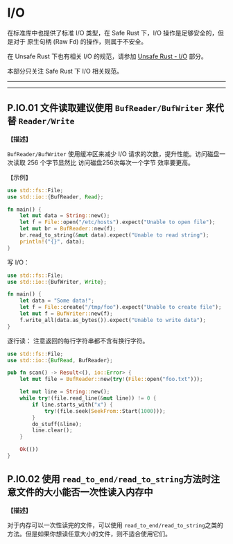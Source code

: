 # I/O

在标准库中也提供了标准 I/O 类型，在 Safe Rust 下，I/O 操作是足够安全的，但是对于 原生句柄 (Raw Fd) 的操作，则属于不安全。

在 Unsafe Rust 下也有相关 I/O  的规范，请参加 [Unsafe Rust - I/O](./unsafe_rust/io.md)   部分。

本部分只关注 Safe Rust 下 I/O 相关规范。

---
<!-- toc -->
---

## P.IO.01   文件读取建议使用 `BufReader/BufWriter` 来代替 `Reader/Write`

**【描述】**

`BufReader/BufWriter` 使用缓冲区来减少 I/O 请求的次数，提升性能。访问磁盘一次读取 256 个字节显然比 访问磁盘256次每次一个字节 效率要更高。

【示例】

```rust
use std::fs::File;
use std::io::{BufReader, Read};

fn main() {
    let mut data = String::new();
    let f = File::open("/etc/hosts").expect("Unable to open file");
    let mut br = BufReader::new(f);
    br.read_to_string(&mut data).expect("Unable to read string");
    println!("{}", data);
}
```

写 I/O：

```rust
use std::fs::File;
use std::io::{BufWriter, Write};

fn main() {
    let data = "Some data!";
    let f = File::create("/tmp/foo").expect("Unable to create file");
    let mut f = BufWriter::new(f);
    f.write_all(data.as_bytes()).expect("Unable to write data");
}
```

 逐行读： 注意返回的每行字符串都不含有换行字符。

```rust
use std::fs::File;
use std::io::{BufRead, BufReader};

pub fn scan() -> Result<(), io::Error> {
    let mut file = BufReader::new(try!(File::open("foo.txt")));

    let mut line = String::new();
    while try!(file.read_line(&mut line)) != 0 {
        if line.starts_with("x") {
            try!(file.seek(SeekFrom::Start(1000)));
        }
        do_stuff(&line);
        line.clear();
    }

    Ok(())
}
```

## P.IO.02    使用 `read_to_end/read_to_string`方法时注意文件的大小能否一次性读入内存中

**【描述】**

对于内存可以一次性读完的文件，可以使用 `read_to_end/read_to_string`之类的方法。但是如果你想读任意大小的文件，则不适合使用它们。



